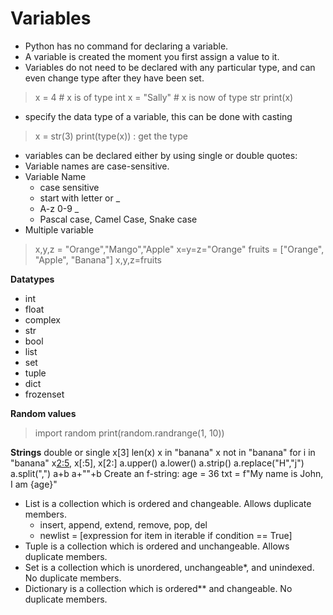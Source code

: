
# Variables

- Python has no command for declaring a variable.
- A variable is created the moment you first assign a value to it.
- Variables do not need to be declared with any particular type, and can even change type after they have been set.
>  x = 4       # x is of type int
>  x = "Sally" # x is now of type str
>  print(x)
- specify the data type of a variable, this can be done with casting
> x = str(3)
> print(type(x)) : get the type
- variables can be declared either by using single or double quotes:
- Variable names are case-sensitive.
- Variable Name
  - case sensitive
  - start with letter or _
  - A-z 0-9 _
  - Pascal case, Camel Case, Snake case
- Multiple variable
> x,y,z = "Orange","Mango","Apple"
> x=y=z="Orange"
> fruits = ["Orange", "Apple", "Banana"]
>   x,y,z=fruits

**Datatypes**
- int
- float
- complex
- str
- bool
- list
- set
- tuple
- dict
- frozenset
  
**Random values**
> import random
> print(random.randrange(1, 10))

**Strings**
double or single
x[3]
len(x)
x in "banana"
x not in "banana"
for i in "banana"
x[2:5](f:l-1), x[:5], x[2:]
a.upper()
a.lower()
a.strip()
a.replace("H","j")
a.split(",")
a+b
a+""+b
Create an f-string:
  age = 36
  txt = f"My name is John, I am {age}" 
  
- List is a collection which is ordered and changeable. Allows duplicate members.
    - insert, append, extend, remove, pop, del
    - newlist = [expression for item in iterable if condition == True]
- Tuple is a collection which is ordered and unchangeable. Allows duplicate members.
- Set is a collection which is unordered, unchangeable*, and unindexed. No duplicate members.
- Dictionary is a collection which is ordered** and changeable. No duplicate members.

 

    
